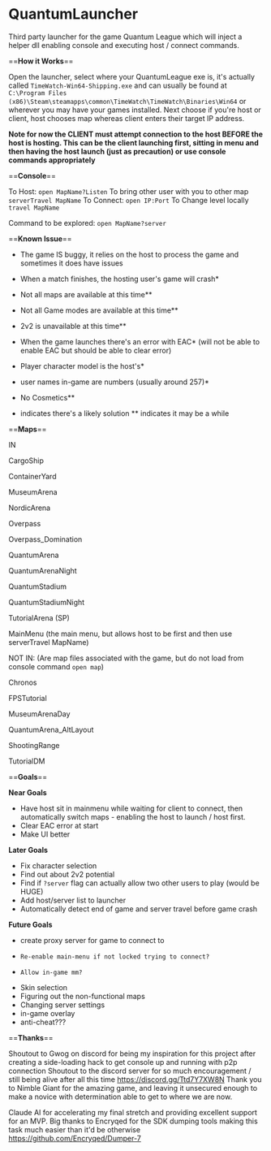 # QuantumLauncher
Third party launcher for the game Quantum League which will inject a helper dll enabling console and executing host / connect commands.


==**How it Works**==


Open the launcher, select where your QuantumLeague exe is, it's actually called ```TimeWatch-Win64-Shipping.exe``` and can usually be found at ```C:\Program Files (x86)\Steam\steamapps\common\TimeWatch\TimeWatch\Binaries\Win64``` or wherever you may have your games installed.
Next choose if you're host or client, host chooses map whereas client enters their target IP address.


**Note for now the CLIENT must attempt connection to the host BEFORE the host is hosting. This can be the client launching first, sitting in menu and then having the host launch (just as precaution) or use console commands appropriately**


==**Console**==


To Host:
```open MapName?Listen```
To bring other user with you to other map
```serverTravel MapName```
To Connect:
```open IP:Port```
To Change level locally
```travel MapName```

Command to be explored:
```open MapName?server```


==**Known Issue**==


- The game IS buggy, it relies on the host to process the game and sometimes it does have issues

- When a match finishes, the hosting user's game will crash*
- Not all maps are available at this time**
- Not all Game modes are available at this time**
- 2v2 is unavailable at this time**
- When the game launches there's an error with EAC* (will not be able to enable EAC but should be able to clear error)
- Player character model is the host's*
- user names in-game are numbers (usually around 257)*
- No Cosmetics**

* indicates there's a likely solution
** indicates it may be a while


==**Maps**==


IN

CargoShip

ContainerYard

MuseumArena

NordicArena

Overpass

Overpass_Domination

QuantumArena

QuantumArenaNight

QuantumStadium

QuantumStadiumNight

TutorialArena (SP)

MainMenu (the main menu, but allows host to be first and then use serverTravel MapName)


NOT IN: (Are map files associated with the game, but do not load from console command ```open map```)

Chronos

FPSTutorial

MuseumArenaDay

QuantumArena_AltLayout

ShootingRange

TutorialDM


==**Goals**==


**Near Goals**
- Have host sit in mainmenu while waiting for client to connect, then automatically switch maps - enabling the host to launch / host first.
- Clear EAC error at start
- Make UI better

**Later Goals**
- Fix character selection
- Find out about 2v2 potential
- Find if ```?server``` flag can actually allow two other users to play (would be HUGE)
- Add host/server list to launcher
- Automatically detect end of game and server travel before game crash

**Future Goals**
- create proxy server for game to connect to
-     Re-enable main-menu if not locked trying to connect?
-     Allow in-game mm?
- Skin selection
- Figuring out the non-functional maps
- Changing server settings
- in-game overlay
- anti-cheat???


==**Thanks**==


Shoutout to Gwog on discord for being my inspiration for this project after creating a side-loading hack to get console up and running with p2p connection
Shoutout to the discord server for so much encouragement / still being alive after all this time https://discord.gg/Ttd7Y7XW8N
Thank you to Nimble Giant for the amazing game, and leaving it unsecured enough to make a novice with determination able to get to where we are now.

Claude AI for accelerating my final stretch and providing excellent support for an MVP.
Big thanks to Encryqed for the SDK dumping tools making this task much easier than it'd be otherwise https://github.com/Encryqed/Dumper-7
